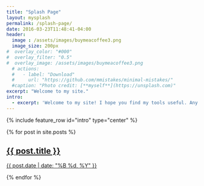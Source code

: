 ```yaml
---
title: "Splash Page"
layout: mysplash
permalink: /splash-page/
date: 2016-03-23T11:48:41-04:00
header:
  image : /assets/images/buymeacoffee3.png
  image_size: 200px
#  overlay_color: "#000"
#  overlay_filter: "0.5"
#  overlay_image: /assets/images/buymeacoffee3.png
  # actions:
  #   - label: "Download"
  #     url: "https://github.com/mmistakes/minimal-mistakes/"
  #caption: "Photo credit: [**myself**](https://unsplash.com)"
excerpt: "Welcome to my site."
intro: 
  - excerpt: 'Welcome to my site! I hope you find my tools useful. Any comments are welcome. All tools are free to use with attribution (see individual licenses).'
---
```


{% include feature_row id="intro" type="center" %}

<div class="gallery">
  {% for post in site.posts %}
  <a class="gallery-item" href="{{ post.image }}" style="background-image: url('{{ post.image|default: '/assets/images/image-alignment-300x200.jpg' }}');{{post.image_custom_style}}">
  <span class="image-gradient"></span>
  <div class='card-content'>
      <h2 class='card-title'>{{ post.title }}</h2>
       <p class="card-date">{{ post.date | date: "%B %d, %Y" }}</p>
  </div>
  </a>
  {% endfor %}
</div>

